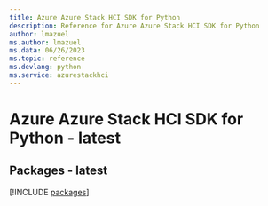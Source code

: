 ```yaml
---
title: Azure Azure Stack HCI SDK for Python
description: Reference for Azure Azure Stack HCI SDK for Python
author: lmazuel
ms.author: lmazuel
ms.data: 06/26/2023
ms.topic: reference
ms.devlang: python
ms.service: azurestackhci
---
```

# Azure Azure Stack HCI SDK for Python - latest
## Packages - latest
[!INCLUDE [packages](azure-stack-hci-index.md)]